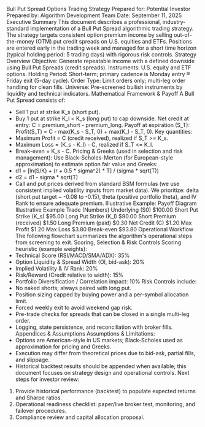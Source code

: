 Bull Put Spread Options Trading Strategy
Prepared for: Potential Investor Prepared by: Algorithm Development Team
Date: September 11, 2025
Executive Summary
This document describes a professional, industry-standard implementation of a Bull Put Spread algorithmic trading
strategy. The strategy targets consistent option premium income by selling out-of-the-money (OTM) put credit
spreads on U.S. equities and ETFs. Positions are entered early in the trading week and managed for a short time
horizon (typical holding period: 5 trading days) with rigorous risk controls.
Strategy Overview
Objective: Generate repeatable income with a defined downside using Bull Put Spreads (credit spreads).
Instruments: U.S. equity and ETF options.
Holding Period: Short-term; primary cadence is Monday entry ® Friday exit (5-day cycle).
Order Type: Limit orders only; multi-leg order handling for clean fills.
Universe: Pre-screened bullish instruments by liquidity and technical indicators.
Mathematical Framework & Payoff
A Bull Put Spread consists of:
- Sell 1 put at strike K_s (short put).
- Buy 1 put at strike K_l < K_s (long put) to cap downside.
Net credit at entry: C = premium_short - premium_long.
Payoff at expiration (S_T):
Profit(S_T) = C - max(K_s - S_T, 0) + max(K_l - S_T, 0).
Key quantities:
- Maximum Profit = C (credit received), realized if S_T >= K_s.
- Maximum Loss = (K_s - K_l) - C, realized if S_T <= K_l.
- Break-even = K_s - C.
Pricing & Greeks (used in selection and risk management):
Use Black-Scholes-Merton (for European-style approximation) to estimate option fair value and Greeks:
- d1 = [ln(S/K) + (r + 0.5 * sigma^2) * T] / (sigma * sqrt(T))
- d2 = d1 - sigma * sqrt(T)
- Call and put prices derived from standard BSM formulas (we use consistent implied volatility inputs from market
data).
We prioritize: delta (short put target ~ -0.08 to -0.15), theta (positive portfolio theta), and IV Rank to ensure
adequate premium.
Illustrative Example: Payoff Diagram
Illustrative Example Trade (Numbers)
Underlying (S0) $100.00
Short Put Strike (K_s) $95.00
Long Put Strike (K_l) $90.00
Short Premium (received) $1.50
Long Premium (paid) $0.30
Net Credit (C) $1.20
Max Profit $1.20
Max Loss $3.80
Break-even $93.80
Operational Workflow
The following flowchart summarizes the algorithm's operational steps from screening to exit.
Scoring, Selection & Risk Controls
Scoring heuristic (example weights):
- Technical Score (RSI/MACD/SMA/ADX): 35%
- Option Liquidity & Spread Width (OI, bid-ask): 20%
- Implied Volatility & IV Rank: 20%
- Risk/Reward (Credit relative to width): 15%
- Portfolio Diversification / Correlation impact: 10%
Risk Controls include:
- No naked shorts; always paired with long put.
- Position sizing capped by buying power and a per-symbol allocation limit.
- Forced weekly exit to avoid weekend gap risk.
- Pre-trade checks for spreads that can be closed in a single multi-leg order.
- Logging, state persistence, and reconciliation with broker fills.
Appendices & Assumptions
Assumptions & Limitations:
- Options are American-style in US markets; Black-Scholes used as approximation for pricing and Greeks.
- Execution may differ from theoretical prices due to bid-ask, partial fills, and slippage.
- Historical backtest results should be appended when available; this document focuses on strategy design and
operational controls.
Next steps for investor review:
1. Provide historical performance (backtest) to populate expected returns and Sharpe ratios.
2. Operational readiness checklist: paper/live broker test, monitoring, and failover procedures.
3. Compliance review and capital allocation proposal.
